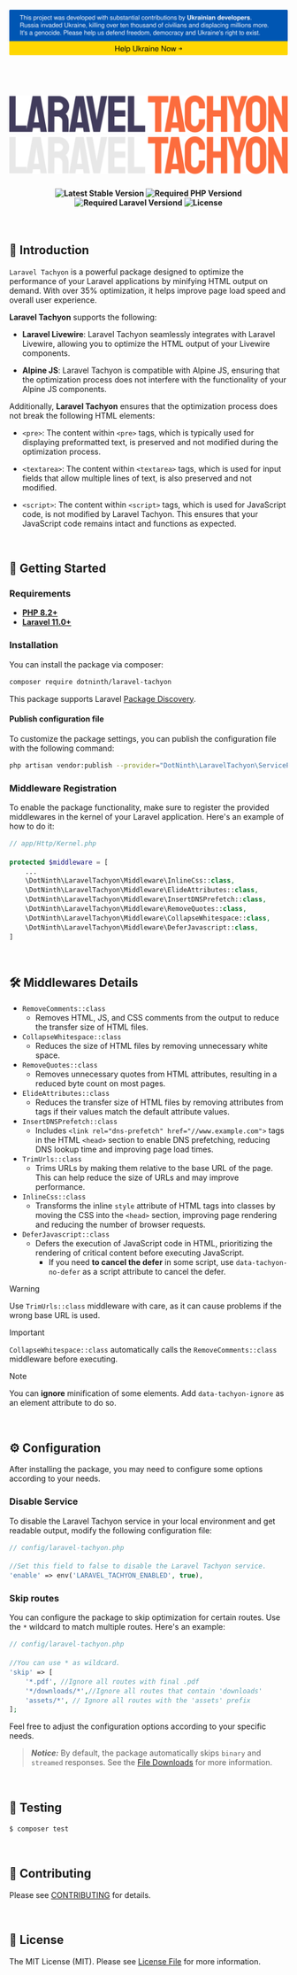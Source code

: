 [![Stand With Ukraine](https://raw.githubusercontent.com/vshymanskyy/StandWithUkraine/main/banner-direct.svg)](https://supportukrainenow.org/)

<br>

<h1 align="center">
    <a href="https://github.com/dotninth/laravel-tachyon#gh-light-mode-only">
        <img src="./.github/assets/laravel-tachyon-light.svg" alt="Laravel Tachyon">
    </a>
    <a href="https://github.com/dotninth/laravel-tachyon#gh-dark-mode-only">
        <img src="./.github/assets/laravel-tachyon-dark.svg" alt="Laravel Tachyon">
    </a>
</h1>

<h4 align="center">
    <img src="https://img.shields.io/badge/v4.0.0-version?style=for-the-badge&color=C9CBFF&labelColor=302D41&label=version" alt="Latest Stable Version">
    <img src="https://img.shields.io/badge/8.2-php_version?style=for-the-badge&color=89dceb&labelColor=302D41&label=php" alt="Required PHP Versiond">
    <img src="https://img.shields.io/badge/11-laravel_version?style=for-the-badge&color=ef9f76&labelColor=302D41&label=laravel" alt="Required Laravel Versiond">
    <img src="https://img.shields.io/badge/MIT-license?style=for-the-badge&color=cba6f7&labelColor=302D41&label=license" alt="License">
</h4>

<br>

## 🚀 Introduction

`Laravel Tachyon` is a powerful package designed to optimize the performance of your Laravel applications by minifying HTML output on demand. With over 35% optimization, it helps improve page load speed and overall user experience.

**Laravel Tachyon** supports the following:

- **Laravel Livewire**: Laravel Tachyon seamlessly integrates with Laravel Livewire, allowing you to optimize the HTML output of your Livewire components.

- **Alpine JS**: Laravel Tachyon is compatible with Alpine JS, ensuring that the optimization process does not interfere with the functionality of your Alpine JS components.

Additionally, **Laravel Tachyon** ensures that the optimization process does not break the following HTML elements:

- `<pre>`: The content within `<pre>` tags, which is typically used for displaying preformatted text, is preserved and not modified during the optimization process.

- `<textarea>`: The content within `<textarea>` tags, which is used for input fields that allow multiple lines of text, is also preserved and not modified.

- `<script>`: The content within `<script>` tags, which is used for JavaScript code, is not modified by Laravel Tachyon. This ensures that your JavaScript code remains intact and functions as expected.

<br>

## 🏁 Getting Started

### Requirements

- **[PHP 8.2+](https://php.net/releases/)**
- **[Laravel 11.0+](https://github.com/laravel/laravel)**

### Installation

You can install the package via composer:

```zsh
composer require dotninth/laravel-tachyon
```

This package supports Laravel [Package Discovery][link-package-discovery].

#### Publish configuration file

To customize the package settings, you can publish the configuration file with the following command:

```zsh
php artisan vendor:publish --provider="DotNinth\LaravelTachyon\ServiceProvider"
```

### Middleware Registration

To enable the package functionality, make sure to register the provided middlewares in the kernel of your Laravel application. Here's an example of how to do it:

```php
// app/Http/Kernel.php

protected $middleware = [
    ...
    \DotNinth\LaravelTachyon\Middleware\InlineCss::class,
    \DotNinth\LaravelTachyon\Middleware\ElideAttributes::class,
    \DotNinth\LaravelTachyon\Middleware\InsertDNSPrefetch::class,
    \DotNinth\LaravelTachyon\Middleware\RemoveQuotes::class,
    \DotNinth\LaravelTachyon\Middleware\CollapseWhitespace::class,
    \DotNinth\LaravelTachyon\Middleware\DeferJavascript::class,
]
```

<br>

## 🛠️ Middlewares Details

- `RemoveComments::class`
  - Removes HTML, JS, and CSS comments from the output to reduce the transfer size of HTML files.
- `CollapseWhitespace::class`
  - Reduces the size of HTML files by removing unnecessary white space.
- `RemoveQuotes::class`
  - Removes unnecessary quotes from HTML attributes, resulting in a reduced byte count on most pages.
- `ElideAttributes::class`
  - Reduces the transfer size of HTML files by removing attributes from tags if their values match the default attribute values.
- `InsertDNSPrefetch::class`
  - Includes `<link rel="dns-prefetch" href="//www.example.com">` tags in the HTML `<head>` section to enable DNS prefetching, reducing DNS lookup time and improving page load times.
- `TrimUrls::class`
  - Trims URLs by making them relative to the base URL of the page. This can help reduce the size of URLs and may improve performance.
- `InlineCss::class`
  - Transforms the inline `style` attribute of HTML tags into classes by moving the CSS into the `<head>` section, improving page rendering and reducing the number of browser requests.
- `DeferJavascript::class`
  - Defers the execution of JavaScript code in HTML, prioritizing the rendering of critical content before executing JavaScript.
    - If you need **to cancel the defer** in some script, use `data-tachyon-no-defer` as a script attribute to cancel the defer.

> [!WARNING]
> Use `TrimUrls::class` middleware with care, as it can cause problems if the wrong base URL is used.

> [!IMPORTANT]
> `CollapseWhitespace::class` automatically calls the `RemoveComments::class` middleware before executing.

> [!NOTE]
> You can **ignore** minification of some elements. Add `data-tachyon-ignore` as an element attribute to do so.

<br>

## ⚙️ Configuration

After installing the package, you may need to configure some options according to your needs.

### Disable Service

To disable the Laravel Tachyon service in your local environment and get readable output, modify the following configuration file:

```php
// config/laravel-tachyon.php

//Set this field to false to disable the Laravel Tachyon service.
'enable' => env('LARAVEL_TACHYON_ENABLED', true),
```

### Skip routes

You can configure the package to skip optimization for certain routes. Use the `*` wildcard to match multiple routes. Here's an example:

```php
// config/laravel-tachyon.php

//You can use * as wildcard.
'skip' => [
    '*.pdf', //Ignore all routes with final .pdf
    '*/downloads/*',//Ignore all routes that contain 'downloads'
    'assets/*', // Ignore all routes with the 'assets' prefix
];
```

Feel free to adjust the configuration options according to your specific needs.

> _**Notice:**_ By default, the package automatically skips `binary` and `streamed` responses. See the [File Downloads][link-file-download] for more information.

<br>

## 🧪 Testing

```zsh
$ composer test
```

<br>

## 🤝 Contributing

Please see [CONTRIBUTING](CONTRIBUTING.md) for details.

<br>

## 📄 License

The MIT License (MIT). Please see [License File](LICENSE.md) for more information.

[link-file-download]: https://laravel.com/docs/11.x/responses#file-downloads
[link-package-discovery]: https://laravel.com/docs/11.x/packages#package-discovery
